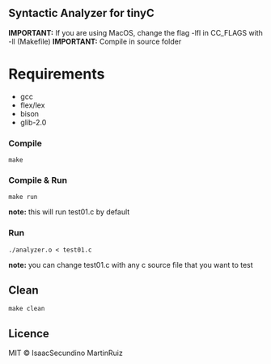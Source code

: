 ## Syntactic Analyzer for tinyC

**IMPORTANT:** If you are using MacOS, change the flag -lfl in CC_FLAGS with -ll  (Makefile)
**IMPORTANT:** Compile in source folder

# Requirements
 - gcc
 - flex/lex
 - bison
 - glib-2.0

### Compile

```
make
```

### Compile & Run

```
make run
```
**note:** this will run test01.c by default

### Run

```
./analyzer.o < test01.c
```
**note:** you can change test01.c with any c source file that you want to test

## Clean

```
make clean
```

## Licence
MIT &copy; IsaacSecundino MartinRuiz
